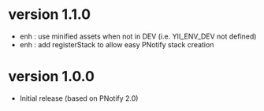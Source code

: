 # version 1.1.0
- enh : use minified assets when not in DEV (i.e. YII_ENV_DEV not defined)
- enh : add registerStack to allow easy PNotify stack creation

# version 1.0.0
- Initial release (based on PNotify 2.0)